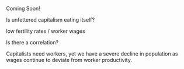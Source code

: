 Coming Soon!

Is unfettered capitalism eating itself?

low fertility rates / worker wages 

Is there a correlation?

Capitalists need workers, yet we have a severe decline in population as wages continue to deviate from worker productivity.
